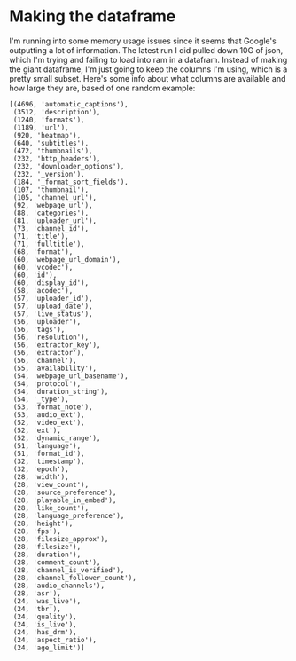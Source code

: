 # Making the dataframe

I'm running into some memory usage issues since it seems that Google's outputting a lot of information. The latest run I did pulled down 10G of json, which I'm trying and failing to load into ram in a datafram. Instead of making the giant dataframe, I'm just going to keep the columns I'm using, which is a pretty small subset. Here's some info about what columns are available and how large they are, based of one random example:


```
[(4696, 'automatic_captions'),
 (3512, 'description'),
 (1240, 'formats'),
 (1189, 'url'),
 (920, 'heatmap'),
 (640, 'subtitles'),
 (472, 'thumbnails'),
 (232, 'http_headers'),
 (232, 'downloader_options'),
 (232, '_version'),
 (184, '_format_sort_fields'),
 (107, 'thumbnail'),
 (105, 'channel_url'),
 (92, 'webpage_url'),
 (88, 'categories'),
 (81, 'uploader_url'),
 (73, 'channel_id'),
 (71, 'title'),
 (71, 'fulltitle'),
 (68, 'format'),
 (60, 'webpage_url_domain'),
 (60, 'vcodec'),
 (60, 'id'),
 (60, 'display_id'),
 (58, 'acodec'),
 (57, 'uploader_id'),
 (57, 'upload_date'),
 (57, 'live_status'),
 (56, 'uploader'),
 (56, 'tags'),
 (56, 'resolution'),
 (56, 'extractor_key'),
 (56, 'extractor'),
 (56, 'channel'),
 (55, 'availability'),
 (54, 'webpage_url_basename'),
 (54, 'protocol'),
 (54, 'duration_string'),
 (54, '_type'),
 (53, 'format_note'),
 (53, 'audio_ext'),
 (52, 'video_ext'),
 (52, 'ext'),
 (52, 'dynamic_range'),
 (51, 'language'),
 (51, 'format_id'),
 (32, 'timestamp'),
 (32, 'epoch'),
 (28, 'width'),
 (28, 'view_count'),
 (28, 'source_preference'),
 (28, 'playable_in_embed'),
 (28, 'like_count'),
 (28, 'language_preference'),
 (28, 'height'),
 (28, 'fps'),
 (28, 'filesize_approx'),
 (28, 'filesize'),
 (28, 'duration'),
 (28, 'comment_count'),
 (28, 'channel_is_verified'),
 (28, 'channel_follower_count'),
 (28, 'audio_channels'),
 (28, 'asr'),
 (24, 'was_live'),
 (24, 'tbr'),
 (24, 'quality'),
 (24, 'is_live'),
 (24, 'has_drm'),
 (24, 'aspect_ratio'),
 (24, 'age_limit')]
 ```
 